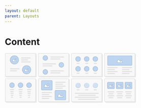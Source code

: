 ```yaml
---
layout: default
parent: Layouts
---
```


# Content
<img style="width:100px;display:inline-block;" src="../images/layouts/content_01.png" alt="Content 01" />
<img style="width:100px;display:inline-block;" src="../images/layouts/content_02.png" alt="Content 02" />
<img style="width:100px;display:inline-block;" src="../images/layouts/content_03.png" alt="Content 03" />
<img style="width:100px;display:inline-block;" src="../images/layouts/content_04.png" alt="Content 04" />
<img style="width:100px;display:inline-block;" src="../images/layouts/content_05.png" alt="Content 05" />
<img style="width:100px;display:inline-block;" src="../images/layouts/content_06.png" alt="Content 06" />
<img style="width:100px;display:inline-block;" src="../images/layouts/content_07.png" alt="Content 07" />
<img style="width:100px;display:inline-block;" src="../images/layouts/content_08.png" alt="Content 08" />
